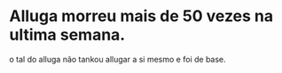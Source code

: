 # Alluga morreu mais de 50 vezes na ultima semana.

o tal do alluga não tankou allugar a si mesmo e foi de base.